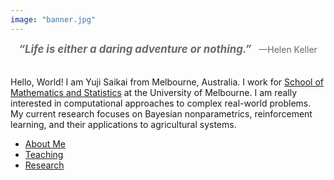 ```yaml
---
image: "banner.jpg"
---
```


<div style="padding: 0px 0px 20px 0px; text-align: center; color: DimGray">
<span style="font-style: italic; font-size: larger; font-weight: bold; ">
“Life is either a daring adventure or nothing.”
</span>
&nbsp; —Helen Keller
</div>

Hello, World! I am Yuji Saikai from Melbourne, Australia. I work for [School of Mathematics and Statistics](https://ms.unimelb.edu.au) at the University of Melbourne. I am really interested in computational approaches to complex real-world problems. My current research focuses on Bayesian nonparametrics, reinforcement learning, and their applications to agricultural systems.

- [About Me](./about/)
- [Teaching](./teaching/)
- [Research](./research/)

<br />
